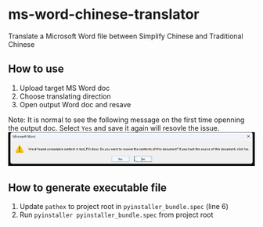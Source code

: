 # ms-word-chinese-translator
Translate a Microsoft Word file between Simplify Chinese and Traditional Chinese

## How to use
1. Upload target MS Word doc
2. Choose translating direction
3. Open output Word doc and resave

Note: It is normal to see the following message on the first time openning the output doc. Select `Yes` and save it again will resovle the issue. 
![alt text](public/errorOnFirstOpen.png)

## How to generate executable file
1. Update `pathex` to project root in `pyinstaller_bundle.spec` (line 6)
2. Run `pyinstaller pyinstaller_bundle.spec` from project root